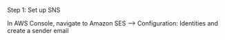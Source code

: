 Step 1: Set up SNS

In AWS Console, navigate to Amazon SES --> Configuration: Identities and create a sender email
